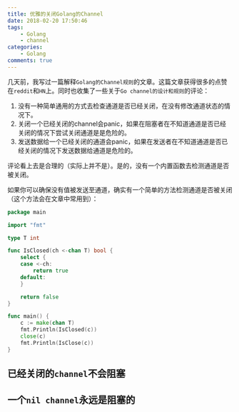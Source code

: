 ```yaml
---
title: 优雅的关闭Golang的Channel
date: 2018-02-20 17:50:46
tags:
    - Golang
    - channel
categories:
    - Golang
comments: true
---
```


几天前，我写过一篇解释`Golang的Channel规则`的文章。这篇文章获得很多的点赞在`reddit`和`HN`上。同时也收集了一些关于`Go channel的设计和规则`的评论：
1. 没有一种简单通用的方式去检查通道是否已经关闭，在没有修改通道状态的情况下。
2. 关闭一个已经关闭的channel会panic，如果在阻塞者在不知道通道是否已经关闭的情况下尝试关闭通道是是危险的。
3. 发送数据给一个已经关闭的通道会panic，如果在发送者在不知道通道是否已经关闭的情况下发送数据给通道是危险的。

<!-- more -->

评论看上去是合理的（实际上并不是）。是的，没有一个内置函数去检测通道是否被关闭。

如果你可以确保没有值被发送至通道，确实有一个简单的方法检测通道是否被关闭（这个方法会在文章中常用到）：
```go
package main

import "fmt"

type T int

func IsClosed(ch <-chan T) bool {
	select {
	case <-ch:
		return true
	default:
	}

	return false
}

func main() {
	c := make(chan T)
	fmt.Println(IsClosed(c))
	close(c)
	fmt.Println(IsClose(c))
}

```


## 已经关闭的`channel`不会阻塞
## 一个`nil channel`永远是阻塞的
